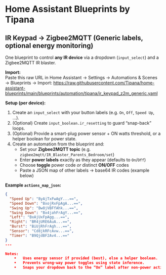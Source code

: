 # Home Assistant Blueprints by Tipana

## IR Keypad → Zigbee2MQTT (Generic labels, optional energy monitoring)

One blueprint to control **any IR device** via a dropdown (`input_select`) and a Zigbee2MQTT IR blaster.

**Import:**  
Paste this raw URL in Home Assistant → Settings → Automations & Scenes → Blueprints → Import:
https://raw.githubusercontent.com/Tipana/home-assistant-blueprints/main/blueprints/automation/tipana/ir_keypad_z2m_generic.yaml

**Setup (per device):**
1. Create an `input_select` with your button labels (e.g. `On`, `Off`, `Speed Up`, …).
2. (Optional) Create `input_boolean.ir_resetting` to guard “snap-back” loops.
3. (Optional) Provide a smart-plug power sensor + ON watts threshold, or a helper boolean for power state.
4. Create an automation from the blueprint and:
   - Set your **Zigbee2MQTT topic** (e.g. `zigbee2mqtt/IR_Blaster_Parents_Bedroom/set`)
   - Enter **power labels** exactly as they appear (defaults to `On`/`Off`)
   - Choose **toggle** power code *or* distinct **ON/OFF** codes
   - Paste a JSON map of other labels → base64 IR codes (example below)

**Example `actions_map_json`:**
```json
{
  "Speed Up": "ByAjTxFwAgY...==",
  "Speed Down": "BxojRxFpAgA...==",
  "Swing Up": "Bw8jVBFfAhk...==",
  "Swing Down": "Bx4jahFrAgY...==",
  "Left": "BxAjUxFpAgg...==",
  "Right": "BR4jURE6AuA...==",
  "Burst": "BiUjRhFrAgh...==",
  "Sensor": "Cd8jkRFcAvw...==",
  "Timer": "B9QjdBF2Av4...=="
}
---

Notes:
	•	Uses energy sensor if provided (best), else a helper boolean.
	•	Prevents wrong-way power toggles using state inference.
	•	Snaps your dropdown back to the “On” label after non-power actions.